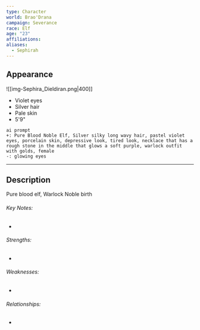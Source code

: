 ```yaml
---
type: Character
world: Brao'Drana
campaign: Severance
race: Elf
age: "23"
affiliations: 
aliases:
  - Sephirah
---
```

## Appearance
![[img-Sephira_Dieldiran.png|400]]
- Violet eyes
- Silver hair
- Pale skin
- 5'9"

```
ai prompt
+: Pure Blood Noble Elf, Silver silky long wavy hair, pastel violet eyes, porcelain skin, depressive look, tired look, necklace that has a rough stone in the middle that glows a soft purple, warlock outfit with golds, female
-: glowing eyes
```
---

## Description
Pure blood elf, Warlock
Noble birth

###### Key Notes:
- 

###### Strengths:
- 

###### Weaknesses:
- 

###### Relationships:
- 